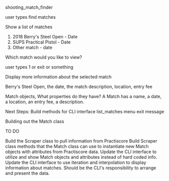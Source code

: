
shooting_match_finder

user types find matches

Show a list of matches

1. 2018 Berry's Steel Open - Date
2. SUPS Practical Pistol - Date
3. Other match - date

Which match would you like to view?

user types 1 or exit or something

Display more information about the selected match

Berry's Steel Open, the date, the match description, location, entry fee

Match objects, What properties do they have?
A Match has a name, a date, a location, an entry fee, a description.


Next Steps:
Build methods for CLI interface
list_matches
menu
exit message

Building out the Match class


TO DO

Build the Scraper class to pull information from Practiscore
Build Scraper class methods that the Match class can use to instantiate new Match objects with attributes from Practiscore data.
Update the CLI interface to utilize and show Match objects and attributes instead of hard coded info.
Update the CLI interface to use iteration and interpolation to display information about matches. Should be the CLI's responsibility to arrange and present the data.
